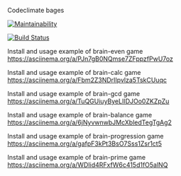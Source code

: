Codeclimate bages

[![Maintainability](https://api.codeclimate.com/v1/badges/a99a88d28ad37a79dbf6/maintainability)](https://codeclimate.com/github/codeclimate/codeclimate/maintainability)

[![Build Status](https://travis-ci.org/razamanaza/project-lvl1-s344.svg?branch=master)](https://travis-ci.org/razamanaza/project-lvl1-s344)

Install and usage example of brain-even game
<https://asciinema.org/a/PJn7gB0NQmse7ZFppzfPwU7oz>

Install and usage example of brain-calc game
<https://asciinema.org/a/Fbm2Z3NDrIIpvlza5TskCUuqc>

Install and usage example of brain-gcd game
<https://asciinema.org/a/TuQGUiuyByeLIIDJOo0ZKZpZu>

Install and usage example of brain-balance game
<https://asciinema.org/a/6jNyvwnwbJMcXbledTegTgAg2>

Install and usage example of brain-progression game
<https://asciinema.org/a/gafpF3kPt3BsO7Sss1Zsr1ct5>

Install and usage example of brain-prime game
<https://asciinema.org/a/WDIid4RFxfW6c415d1fO5alNQ>